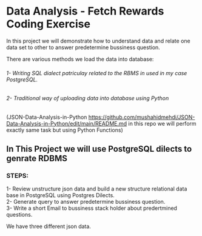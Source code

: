 
# Data Analysis - Fetch Rewards Coding Exercise 
In this project we will demonstrate how to understand data and relate one data set to other to answer predetermine bussiness question.

There are various methods we load the data into database:


###### 1- Writing SQL dialect patriculay related to the RBMS in used in my case PostgreSQL.
###### 2- Traditional way of uploading data into database using Python
(JSON-Data-Analysis-in-Python https://github.com/mushahidmehdi/JSON-Data-Analysis-in-Python/edit/main/README.md in this repo we will perform exactly same task but using Python Functions)


## In This Project we will use PostgreSQL dilects to genrate RDBMS

### STEPS:

1- Review unstructure json data and build a new structure relational data base in PostgreSQL using Postgres Dilects.                                                 
2- Generate query to answer predetermine bussiness question.                                                                                          
3- Write a short Email to bussiness stack holder about predertmined questions.                                                                                         

We have three different json data.

